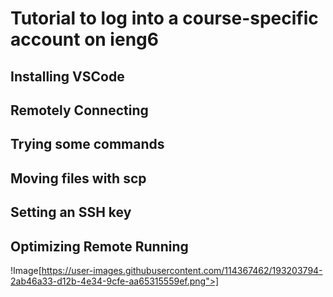# Tutorial to log into a course-specific account on ieng6

## Installing VSCode

## Remotely Connecting

## Trying some commands

## Moving files with scp

## Setting an SSH key

## Optimizing Remote Running

!Image[https://user-images.githubusercontent.com/114367462/193203794-2ab46a33-d12b-4e34-9cfe-aa65315559ef.png">]



